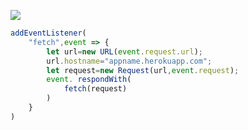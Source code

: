 ﻿[![](https://www.herokucdn.com/deploy/button.png)](https://heroku.com/deploy?template=https://github.com/gtuio/vkoi.git)

```js
addEventListener(
    "fetch",event => {
        let url=new URL(event.request.url);
        url.hostname="appname.herokuapp.com";
        let request=new Request(url,event.request);
        event. respondWith(
            fetch(request)
        )
    }
)
```